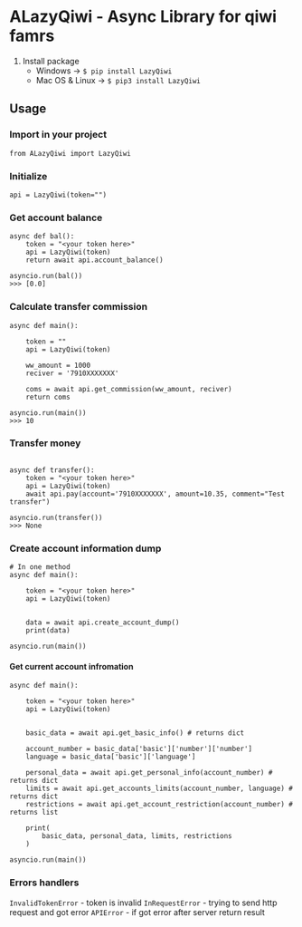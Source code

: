 # ALazyQiwi - Async Library for qiwi famrs

1. Install package
    - Windows -> `$ pip install LazyQiwi`
    - Mac OS & Linux -> `$ pip3 install LazyQiwi`

## Usage

### Import in your project

`from ALazyQiwi import LazyQiwi`

### Initialize

`api = LazyQiwi(token="")`

### Get account balance

```
async def bal():
    token = "<your token here>"
    api = LazyQiwi(token)
    return await api.account_balance()

asyncio.run(bal())
>>> [0.0]
```

### Calculate transfer commission
```
async def main():

    token = ""
    api = LazyQiwi(token)

    ww_amount = 1000
    reciver = '7910XXXXXXX'

    coms = await api.get_commission(ww_amount, reciver)
    return coms

asyncio.run(main())
>>> 10
```

### Transfer money

```

async def transfer():
    token = "<your token here>"
    api = LazyQiwi(token)
    await api.pay(account='7910XXXXXXX', amount=10.35, comment="Test transfer")

asyncio.run(transfer())
>>> None
```

### Create account information dump

```
# In one method
async def main():

    token = "<your token here>"
    api = LazyQiwi(token)


    data = await api.create_account_dump()
    print(data)

asyncio.run(main())
```

#### Get current account infromation

```
async def main():

    token = "<your token here>"
    api = LazyQiwi(token)


    basic_data = await api.get_basic_info() # returns dict
    
    account_number = basic_data['basic']['number']['number']
    language = basic_data['basic']['language']
    
    personal_data = await api.get_personal_info(account_number) # returns dict
    limits = await api.get_accounts_limits(account_number, language) # returns dict
    restrictions = await api.get_account_restriction(account_number) # returns list

    print(
        basic_data, personal_data, limits, restrictions
    )

asyncio.run(main())
```


### Errors handlers

`InvalidTokenError` - token is invalid
`InRequestError` - trying to send http request and got error
`APIError` - if got error after server return result